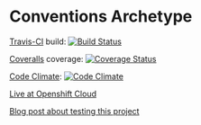 Conventions Archetype
===========

[Travis-CI](https://travis-ci.org/conventions/archetype) build:
[![Build Status](https://travis-ci.org/conventions/archetype.png)](https://travis-ci.org/conventions/archetype)

[Coveralls](http://archetype-rpestano.rhcloud.com/archetype/) coverage:
[![Coverage Status](https://coveralls.io/repos/conventions/archetype/badge.png)](https://coveralls.io/r/conventions/archetype)

[Code Climate](https://codeclimate.com/github/conventions/archetype):
[![Code Climate](https://codeclimate.com/github/conventions/archetype/badges/gpa.svg)](https://codeclimate.com/github/conventions/archetype)

[Live at Openshift Cloud](http://archetype-rpestano.rhcloud.com/archetype/)

[Blog post about testing this project](http://rpestano.wordpress.com/2014/06/08/arquillian/)


